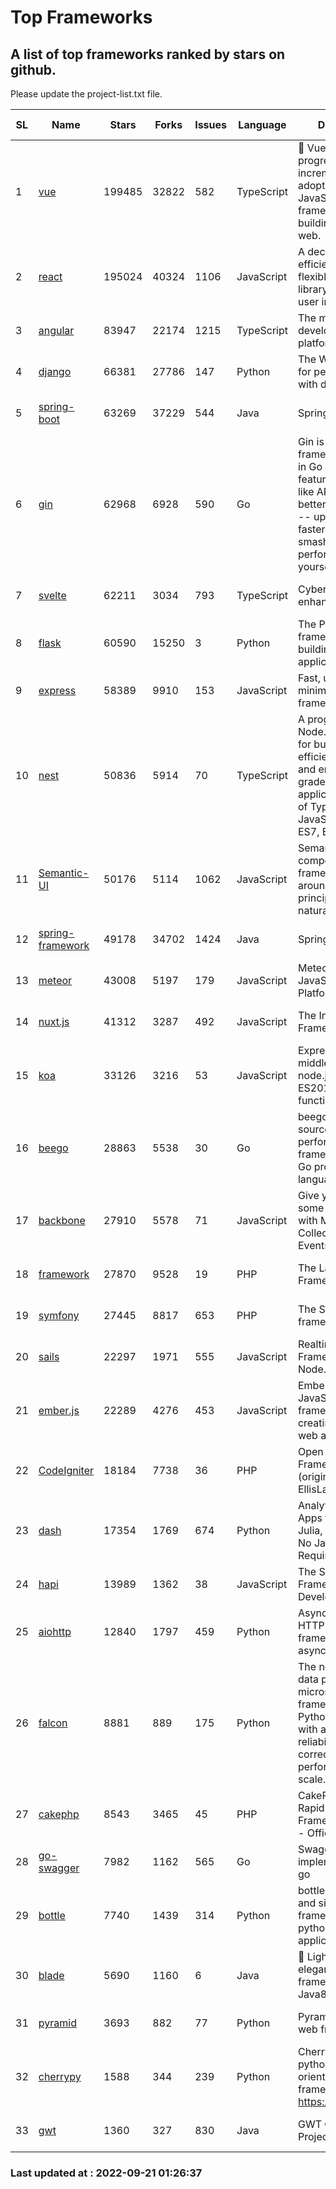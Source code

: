 # Top Frameworks
## A list of top frameworks ranked by stars on github.  
Please update the project-list.txt file.

| SL| Name  | Stars| Forks| Issues | Language | Description | Last Commit |
| --| ------| -----| ---- | ------ | -------- | ----------- | ----------- |
| 1 | [vue](https://github.com/vuejs/vue) | 199485 | 32822 | 582 | TypeScript | 🖖 Vue.js is a progressive, incrementally-adoptable JavaScript framework for building UI on the web. | 2022-09-01 06:31:31 |
| 2 | [react](https://github.com/facebook/react) | 195024 | 40324 | 1106 | JavaScript | A declarative, efficient, and flexible JavaScript library for building user interfaces. | 2022-09-19 17:13:38 |
| 3 | [angular](https://github.com/angular/angular) | 83947 | 22174 | 1215 | TypeScript | The modern web developer’s platform | 2022-09-20 16:12:47 |
| 4 | [django](https://github.com/django/django) | 66381 | 27786 | 147 | Python | The Web framework for perfectionists with deadlines. | 2022-09-19 03:19:01 |
| 5 | [spring-boot](https://github.com/spring-projects/spring-boot) | 63269 | 37229 | 544 | Java | Spring Boot | 2022-09-20 21:19:12 |
| 6 | [gin](https://github.com/gin-gonic/gin) | 62968 | 6928 | 590 | Go | Gin is a HTTP web framework written in Go (Golang). It features a Martini-like API with much better performance -- up to 40 times faster. If you need smashing performance, get yourself some Gin. | 2022-09-20 06:44:55 |
| 7 | [svelte](https://github.com/sveltejs/svelte) | 62211 | 3034 | 793 | TypeScript | Cybernetically enhanced web apps | 2022-09-15 13:26:15 |
| 8 | [flask](https://github.com/pallets/flask) | 60590 | 15250 | 3 | Python | The Python micro framework for building web applications. | 2022-09-18 11:53:47 |
| 9 | [express](https://github.com/expressjs/express) | 58389 | 9910 | 153 | JavaScript | Fast, unopinionated, minimalist web framework for node. | 2022-08-20 01:12:14 |
| 10 | [nest](https://github.com/nestjs/nest) | 50836 | 5914 | 70 | TypeScript | A progressive Node.js framework for building efficient, scalable, and enterprise-grade server-side applications on top of TypeScript & JavaScript (ES6, ES7, ES8) 🚀 | 2022-09-20 11:51:54 |
| 11 | [Semantic-UI](https://github.com/Semantic-Org/Semantic-UI) | 50176 | 5114 | 1062 | JavaScript | Semantic is a UI component framework based around useful principles from natural language. | 2022-09-12 16:12:52 |
| 12 | [spring-framework](https://github.com/spring-projects/spring-framework) | 49178 | 34702 | 1424 | Java | Spring Framework | 2022-09-20 20:04:15 |
| 13 | [meteor](https://github.com/meteor/meteor) | 43008 | 5197 | 179 | JavaScript | Meteor, the JavaScript App Platform | 2022-09-14 18:38:34 |
| 14 | [nuxt.js](https://github.com/nuxt/nuxt.js) | 41312 | 3287 | 492 | JavaScript | The Intuitive Vue(2) Framework | 2022-09-05 13:31:52 |
| 15 | [koa](https://github.com/koajs/koa) | 33126 | 3216 | 53 | JavaScript | Expressive middleware for node.js using ES2017 async functions | 2022-07-13 16:11:33 |
| 16 | [beego](https://github.com/beego/beego) | 28863 | 5538 | 30 | Go | beego is an open-source, high-performance web framework for the Go programming language. | 2022-09-14 08:37:19 |
| 17 | [backbone](https://github.com/jashkenas/backbone) | 27910 | 5578 | 71 | JavaScript | Give your JS App some Backbone with Models, Views, Collections, and Events | 2022-08-23 08:30:45 |
| 18 | [framework](https://github.com/laravel/framework) | 27870 | 9528 | 19 | PHP | The Laravel Framework. | 2022-09-20 17:19:47 |
| 19 | [symfony](https://github.com/symfony/symfony) | 27445 | 8817 | 653 | PHP | The Symfony PHP framework | 2022-09-20 18:17:43 |
| 20 | [sails](https://github.com/balderdashy/sails) | 22297 | 1971 | 555 | JavaScript | Realtime MVC Framework for Node.js | 2022-09-02 20:00:35 |
| 21 | [ember.js](https://github.com/emberjs/ember.js) | 22289 | 4276 | 453 | JavaScript | Ember.js - A JavaScript framework for creating ambitious web applications | 2022-09-19 19:40:27 |
| 22 | [CodeIgniter](https://github.com/bcit-ci/CodeIgniter) | 18184 | 7738 | 36 | PHP | Open Source PHP Framework (originally from EllisLab) | 2022-06-27 19:12:41 |
| 23 | [dash](https://github.com/plotly/dash) | 17354 | 1769 | 674 | Python | Analytical Web Apps for Python, R, Julia, and Jupyter. No JavaScript Required. | 2022-09-16 15:00:59 |
| 24 | [hapi](https://github.com/hapijs/hapi) | 13989 | 1362 | 38 | JavaScript | The Simple, Secure Framework Developers Trust | 2022-08-24 06:29:54 |
| 25 | [aiohttp](https://github.com/aio-libs/aiohttp) | 12840 | 1797 | 459 | Python | Asynchronous HTTP client/server framework for asyncio and Python | 2022-09-20 22:08:05 |
| 26 | [falcon](https://github.com/falconry/falcon) | 8881 | 889 | 175 | Python | The no-magic web data plane API and microservices framework for Python developers, with a focus on reliability, correctness, and performance at scale. | 2022-09-16 14:42:06 |
| 27 | [cakephp](https://github.com/cakephp/cakephp) | 8543 | 3465 | 45 | PHP | CakePHP: The Rapid Development Framework for PHP - Official Repository | 2022-09-17 02:40:47 |
| 28 | [go-swagger](https://github.com/go-swagger/go-swagger) | 7982 | 1162 | 565 | Go | Swagger 2.0 implementation for go | 2022-09-14 23:03:09 |
| 29 | [bottle](https://github.com/bottlepy/bottle) | 7740 | 1439 | 314 | Python | bottle.py is a fast and simple micro-framework for python web-applications. | 2022-09-05 15:24:52 |
| 30 | [blade](https://github.com/lets-blade/blade) | 5690 | 1160 | 6 | Java | :rocket: Lightning fast and elegant mvc framework for Java8 | 2022-05-10 12:38:06 |
| 31 | [pyramid](https://github.com/Pylons/pyramid) | 3693 | 882 | 77 | Python | Pyramid - A Python web framework | 2022-03-13 22:49:13 |
| 32 | [cherrypy](https://github.com/cherrypy/cherrypy) | 1588 | 344 | 239 | Python | CherryPy is a pythonic, object-oriented HTTP framework.      https://cherrypy.dev | 2022-07-17 20:36:25 |
| 33 | [gwt](https://github.com/gwtproject/gwt) | 1360 | 327 | 830 | Java | GWT Open Source Project | 2022-07-26 22:23:28 |

### Last updated at : 2022-09-21 01:26:37

